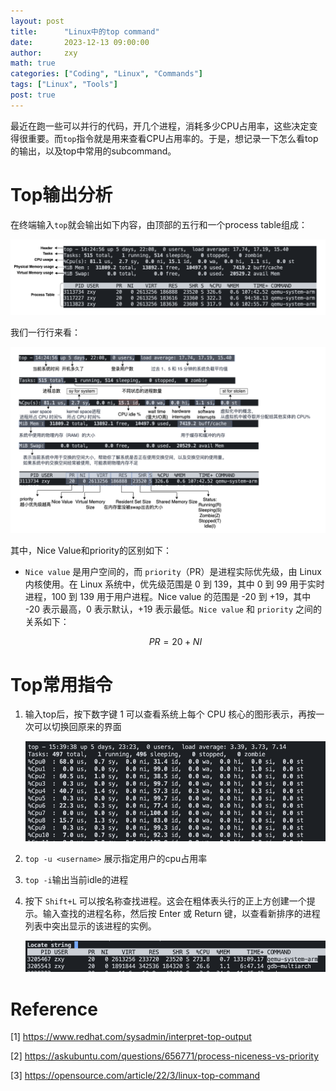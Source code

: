 ```yaml
---
layout: post
title:      "Linux中的top command"
date:       2023-12-13 09:00:00
author:     zxy
math: true
categories: ["Coding", "Linux", "Commands"]
tags: ["Linux", "Tools"]
post: true
---
```


最近在跑一些可以并行的代码，开几个进程，消耗多少CPU占用率，这些决定变得很重要。而`top`指令就是用来查看CPU占用率的。于是，想记录一下怎么看top的输出，以及top中常用的subcommand。

# Top输出分析

在终端输入`top`就会输出如下内容，由顶部的五行和一个process table组成：

![overview](/assets/img/in-post/2023-12-14-top/overview.png)

我们一行行来看：

![detail](/assets/img/in-post/2023-12-14-top/detail.png)

其中，Nice Value和priority的区别如下：

- `Nice value` 是用户空间的，而 `priority`（PR）是进程实际优先级，由 Linux 内核使用。在 Linux 系统中，优先级范围是 0 到 139，其中 0 到 99 用于实时进程，100 到 139 用于用户进程。Nice value 的范围是 -20 到 +19，其中 -20 表示最高，0 表示默认，+19 表示最低。`Nice value` 和 `priority` 之间的关系如下：

  $$PR = 20 + NI$$

# Top常用指令

1. 输入top后，按下数字键 1 可以查看系统上每个 CPU 核心的图形表示，再按一次可以切换回原来的界面

   ![core](/assets/img/in-post/2023-12-14-top/core.png)

2. `top -u <username>` 展示指定用户的cpu占用率

3. `top -i`输出当前idle的进程

4. 按下 `Shift+L` 可以按名称查找进程。这会在粗体表头行的正上方创建一个提示。输入查找的进程名称，然后按 Enter 或 Return 键，以查看新排序的进程列表中突出显示的该进程的实例。

   ![locate](/assets/img/in-post/2023-12-14-top/locate.png)

# Reference

[1] https://www.redhat.com/sysadmin/interpret-top-output

[2] https://askubuntu.com/questions/656771/process-niceness-vs-priority

[3] https://opensource.com/article/22/3/linux-top-command

